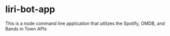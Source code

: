 # liri-bot-app
This is a node command line application that utilizes the Spotify, OMDB, and Bands in Town APIs
